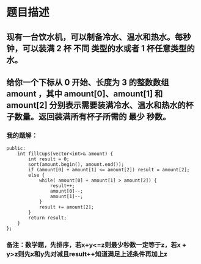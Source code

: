 # 题目描述
## 现有一台饮水机，可以制备冷水、温水和热水。每秒钟，可以装满 2 杯 不同 类型的水或者 1 杯任意类型的水。
## 给你一个下标从 0 开始、长度为 3 的整数数组 amount ，其中 amount[0]、amount[1] 和 amount[2] 分别表示需要装满冷水、温水和热水的杯子数量。返回装满所有杯子所需的 最少 秒数。
### 我的题解：
```class Solution {
public:
    int fillCups(vector<int>& amount) {
        int result = 0;
        sort(amount.begin(), amount.end());
        if (amount[0] + amount[1] <= amount[2]) result = amount[2];
        else {
            while( amount[0] + amount[1] > amount[2]) {
                result++;
                amount[0]--;
                amount[1]--;
            }
            result += amount[2];
        }
        return result;
    }
};
```
### **备注**：数学题，先排序，若x+y<=z则最少秒数一定等于z，若x + y>z则先x和y先对减且result++知道满足上述条件再加上z